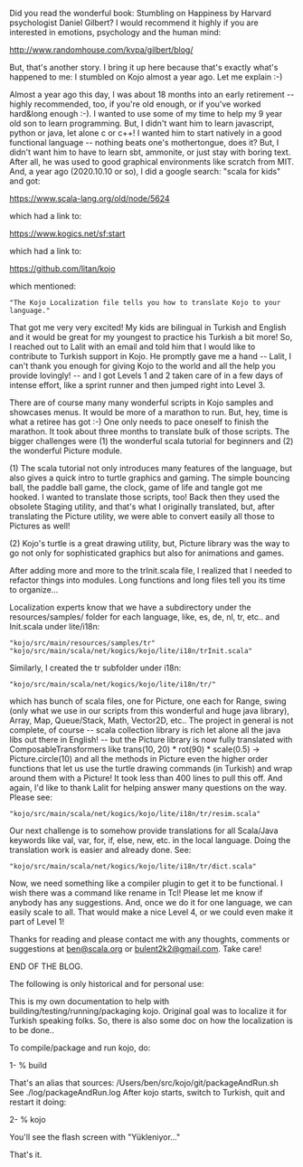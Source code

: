 Did you read the wonderful book: Stumbling on Happiness by Harvard psychologist Daniel Gilbert? I would recommend it highly if you are interested in emotions, psychology and the human mind:

http://www.randomhouse.com/kvpa/gilbert/blog/

But, that's another story. I bring it up here because that's exactly what's happened to me: I stumbled on Kojo almost a year ago. Let me explain :-)   

Almost a year ago this day, I was about 18 months into an early retirement -- highly recommended, too, if you're old enough, or if you've worked hard&long enough :-). I wanted to use some of my time to help my 9 year old son to learn programming. But, I didn't want him to learn javascript, python or java, let alone c or c++! I wanted him to start natively in a good functional language -- nothing beats one's mothertongue, does it? But, I didn't want him to have to learn sbt, ammonite, or just stay with boring text. After all, he was used to good graphical environments like scratch from MIT. And, a year ago (2020.10.10 or so), I did a google search: "scala for kids" and got: 

https://www.scala-lang.org/old/node/5624

which had a link to:

https://www.kogics.net/sf:start

which had a link to:

https://github.com/litan/kojo

which mentioned:

    "The Kojo Localization file tells you how to translate Kojo to your language." 

That got me very very excited! My kids are bilingual in Turkish and English and it would be great for my youngest to practice his Turkish a bit more! So, I reached out to Lalit with an email and told him that I would like to contribute to Turkish support in Kojo. He promptly gave me a hand -- Lalit, I can't thank you enough for giving Kojo to the world and all the help you provide lovingly! -- and I got Levels 1 and 2 taken care of in a few days of intense effort, like a sprint runner and then jumped right into Level 3.

There are of course many many wonderful scripts in Kojo samples and showcases menus. It would be more of a marathon to run. But, hey, time is what a retiree has got :-) One only needs to pace oneself to finish the marathon. It took about three months to translate bulk of those scripts. The bigger challenges were (1) the wonderful scala tutorial for beginners and (2) the wonderful Picture module. 

(1) The scala tutorial not only introduces many features of the language, but also gives a quick intro to turtle graphics and gaming. The simple bouncing ball, the paddle ball game, the clock, game of life and tangle got me hooked. I wanted to translate those scripts, too! Back then they used the obsolete Staging utility, and that's what I originally translated, but, after translating the Picture utility, we were able to convert easily all those to Pictures as well!

(2) Kojo's turtle is a great drawing utility, but, Picture library was the way to go not only for sophisticated graphics but also for animations and games. 

After adding more and more to the trInit.scala file, I realized that I needed to refactor things into modules. Long functions and long files tell you its time to organize... 

Localization experts know that we have a subdirectory under the resources/samples/ folder for each language, like, es, de, nl, tr, etc.. and <xy>Init.scala under lite/i18n:

    "kojo/src/main/resources/samples/tr"
    "kojo/src/main/scala/net/kogics/kojo/lite/i18n/trInit.scala"
  
Similarly, I created the tr subfolder under i18n: 
  
    "kojo/src/main/scala/net/kogics/kojo/lite/i18n/tr/"
  
which has bunch of scala files, one for Picture, one each for Range, swing (only what we use in our scripts from this wonderful and huge java library), Array, Map, Queue/Stack, Math, Vector2D, etc.. The project in general is not complete, of course -- scala collection library is rich let alone all the java libs out there in English! -- but the Picture library is now fully translated with ComposableTransformers like trans(10, 20) * rot(90) * scale(0.5) -> Picture.circle(10) and all the methods in Picture even the higher order functions that let us use the turtle drawing commands (in Turkish) and wrap around them with a Picture! It took less than 400 lines to pull this off. And again, I'd like to thank Lalit for helping answer many questions on the way. Please see:

    "kojo/src/main/scala/net/kogics/kojo/lite/i18n/tr/resim.scala"

Our next challenge is to somehow provide translations for all Scala/Java keywords like val, var, for, if, else, new, etc. in the local language. Doing the translation work is easier and already done. See:

    "kojo/src/main/scala/net/kogics/kojo/lite/i18n/tr/dict.scala"
  
Now, we need something like a compiler plugin to get it to be functional. I wish there was a command like rename in Tcl! Please let me know if anybody has any suggestions. And, once we do it for one language, we can easily scale to all. That would make a nice Level 4, or we could even make it part of Level 1! 

Thanks for reading and please contact me with any thoughts, comments or suggestions at ben@scala.org or bulent2k2@gmail.com. Take care!

END OF THE BLOG.
  
The following is only historical and for personal use:


This is my own documentation to help with building/testing/running/packaging kojo.
Original goal was to localize it for Turkish speaking folks. So, there is also
some doc on how the localization is to be done..

To compile/package and run kojo, do:

1- % build

That's an alias that sources: /Users/ben/src/kojo/git/packageAndRun.sh
See ./log/packageAndRun.log
After kojo starts, switch to Turkish, quit and restart it doing:

2- % kojo

You'll see the flash screen with "Yükleniyor..."

That's it.
